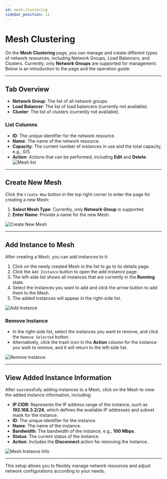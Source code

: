 ```yaml
---
id: mesh-clustering
sidebar_position: 11
---
```


# Mesh Clustering

On the **Mesh Clustering** page, you can manage and create different types of network resources, including Network Groups, Load Balancers, and Clusters. Currently, only **Network Groups** are supported for management. Below is an introduction to the page and the operation guide:

---

## **Tab Overview**

- **Network Group**: The list of all network groups.
- **Load Balancer**: The list of load balancers (currently not available).
- **Cluster**: The list of clusters (currently not available).

### **List Columns**

- **ID**: The unique identifier for the network resource.
- **Name**: The name of the network resource.
- **Capacity**: The current number of instances in use and the total capacity, e.g., 0/5.
- **Action**: Actions that can be performed, including **Edit** and **Delete**.
  ![Mesh list](../docs-images/p09/01.Mesh%20list.jpg)

---

## **Create New Mesh**

Click the `Create New` button in the top right corner to enter the page for creating a new Mesh:

1. **Select Mesh Type**: Currently, only **Network Group** is supported.
2. **Enter Name**: Provide a name for the new Mesh.

![Create New Mesh](../docs-images/p09/02.Create%20Mesh.jpg)

---

## **Add Instance to Mesh**

After creating a Mesh, you can add instances to it:

1. Click on the newly created Mesh in the list to go to its details page.
2. Click the `Add Instance` button to open the add instance page.
3. The left-side list shows all instances that are currently in the **Running** state.
4. Select the instances you want to add and click the arrow button to add them to the Mesh.
5. The added instances will appear in the right-side list.

![Add Instance](../docs-images/p09/03.Add%20Instance.jpg)

### **Remove Instance**

- In the right-side list, select the instances you want to remove, and click the `Remove Selected` button.
- Alternatively, click the trash icon in the **Action** column for the instance you wish to remove, and it will return to the left-side list.

![Remove Instance](../docs-images/p09/04.Remove%20Instance.jpg)

---

## **View Added Instance Information**

After successfully adding instances to a Mesh, click on the Mesh to view the added instance information, including:

- **IP CIDR**: Represents the IP address range of the instance, such as **192.168.3.2/24**, which defines the available IP addresses and subnet mask for the instance.
- **ID**: The unique identifier for the instance.
- **Name**: The name of the instance.
- **Bandwidth**: The bandwidth of the instance, e.g., **100 Mbps**.
- **Status**: The current status of the instance.
- **Action**: Includes the **Disconnect** action for removing the instance.

![Mesh Instance Info](../docs-images/p09/05.Mesh%20Instance%20Info.jpg)

---

This setup allows you to flexibly manage network resources and adjust network configurations according to your needs.
